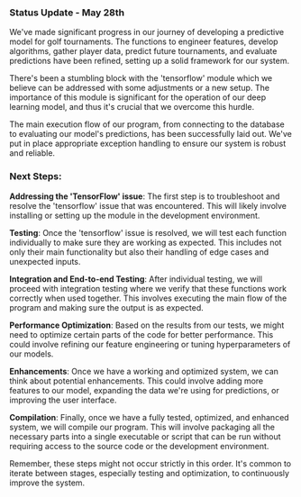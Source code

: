 ### Status Update - May 28th

We've made significant progress in our journey of developing a predictive model for golf tournaments. The functions to engineer features, develop algorithms, gather player data, predict future tournaments, and evaluate predictions have been refined, setting up a solid framework for our system.

There's been a stumbling block with the 'tensorflow' module which we believe can be addressed with some adjustments or a new setup. The importance of this module is significant for the operation of our deep learning model, and thus it's crucial that we overcome this hurdle.

The main execution flow of our program, from connecting to the database to evaluating our model's predictions, has been successfully laid out. We've put in place appropriate exception handling to ensure our system is robust and reliable.

### Next Steps:

**Addressing the 'TensorFlow' issue**: The first step is to troubleshoot and resolve the 'tensorflow' issue that was encountered. This will likely involve installing or setting up the module in the development environment. 

**Testing**: Once the 'tensorflow' issue is resolved, we will test each function individually to make sure they are working as expected. This includes not only their main functionality but also their handling of edge cases and unexpected inputs.

**Integration and End-to-end Testing**: After individual testing, we will proceed with integration testing where we verify that these functions work correctly when used together. This involves executing the main flow of the program and making sure the output is as expected.

**Performance Optimization**: Based on the results from our tests, we might need to optimize certain parts of the code for better performance. This could involve refining our feature engineering or tuning hyperparameters of our models.

**Enhancements**: Once we have a working and optimized system, we can think about potential enhancements. This could involve adding more features to our model, expanding the data we're using for predictions, or improving the user interface.

**Compilation**: Finally, once we have a fully tested, optimized, and enhanced system, we will compile our program. This will involve packaging all the necessary parts into a single executable or script that can be run without requiring access to the source code or the development environment. 

Remember, these steps might not occur strictly in this order. It's common to iterate between stages, especially testing and optimization, to continuously improve the system.